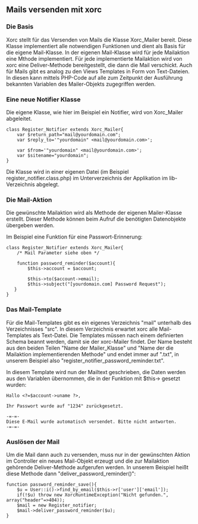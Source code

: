 ## Mails versenden mit xorc

### Die Basis
Xorc stellt für das Versenden von Mails die Klasse Xorc_Mailer bereit. Diese Klasse implementiert alle notwendigen Funktionen und dient als Basis für die eigene Mail-Klasse. In der eigenen Mail-Klasse wird für jede Mailaktion eine Mthode implementiert. Für jede implementierte Mailaktion wird von xorc eine Deliver-Methode bereitgestellt, die dann die Mail verschickt.
Auch für Mails gibt es analog zu den Views Templates in Form von Text-Dateien. In diesen kann mittels PHP-Code auf alle zum Zeitpunkt der Ausführung bekannten Variablen des Mailer-Objekts zugegriffen werden. 

### Eine neue Notifier Klasse
Die eigene Klasse, wie hier im Beispiel ein Notifier, wird von Xorc_Mailer abgeleitet.

	class Register_Notifier extends Xorc_Mailer{
		var $return_path="mail@yourdomain.com";
		var $reply_to='"yourdomain" <mail@yourdomain.com>';
 
		var $from='"yourdomain" <mail@yourdomain.com>';
		var $sitename="yourdomain";
	}
	
Die Klasse wird in einer eigenen Datei (im Beispiel register_notifier.class.php) im Unterverzeichnis der Applikation im lib-Verzeichnis abgelegt.
	
### Die Mail-Aktion
Die gewünschte Mailaktion wird als Methode der eigenen Mailer-Klasse erstellt. Dieser Methode können beim Aufruf die benötigten Datenobjekte übergeben werden.

Im Beispiel eine Funktion für eine Passwort-Erinnerung:

	class Register_Notifier extends Xorc_Mailer{
		/* Mail Parameter siehe oben */
		
		function password_reminder($account){
	    	$this->account = $account;

	    	$this->to($account->email);
	   		$this->subject("[yourdomain.com] Password Request");
	   }
	}

### Das Mail-Template	
Für die Mail-Templates gibt es ein eigenes Verzeichnis "mail" unterhalb des Verzeichnisses "src". In diesem Verzeichnis erwartet xorc alle Mail-Templates als Text-Datei. Die Templates müssen nach einem definierten Schema beannt werden, damit sie der xorc-Mailer findet. Der Name besteht aus den beiden Teilen "Name der Mailer_Klasse" und "Name der die Mailaktion implementierenden Methode" und endet immer auf ".txt", in unserem Beispiel also "register_notifier_password_reminder.txt".

In diesem Template wird nun der Mailtext geschrieben, die Daten werden aus den Variablen übernommen, die in der Funktion mit $this-><variable> gesetzt wurden:
	
	Hallo <?=$account->uname ?>,
	
	Ihr Passwort wurde auf "1234" zurückgesetzt.
	
	-=-=-
	Diese E-Mail wurde automatisch versendet. Bitte nicht antworten.
	-=-=-
	
### Auslösen der Mail
Um die Mail dann auch zu versenden, muss nur in der gewünschten Aktion im Controller ein neues Mail-Objekt erzeugt und die zur Mailaktion gehörende Deliver-Methode aufgerufen werden. In unserem Beispiel heißt diese Methode dann "deliver_password_reminder()":

	function password_reminder_save(){
		$u = User::i()->find_by_email($this->r['user']['email']);
		if(!$u) throw new XorcRuntimeException("Nicht gefunden.", array("header"=>404));
		$mail = new Register_notifier;
		$mail->deliver_password_reminder($u);
	}
